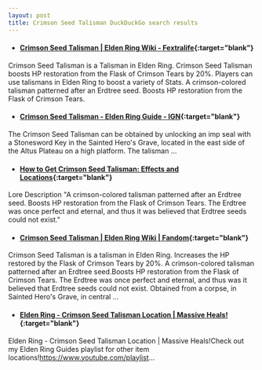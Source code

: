 ```yaml
---
layout: post
title: Crimson Seed Talisman DuckDuckGo search results
---
```

* #### [Crimson Seed Talisman | Elden Ring Wiki - Fextralife](https://eldenring.wiki.fextralife.com/Crimson+Seed+Talisman){:target="blank"}
Crimson Seed Talisman is a Talisman in Elden Ring. Crimson Seed Talisman boosts HP restoration from the Flask of Crimson Tears by 20%. Players can use talismans in Elden Ring to boost a variety of Stats. A crimson-colored talisman patterned after an Erdtree seed. Boosts HP restoration from the Flask of Crimson Tears.
* #### [Crimson Seed Talisman - Elden Ring Guide - IGN](https://www.ign.com/wikis/elden-ring/Crimson_Seed_Talisman){:target="blank"}
The Crimson Seed Talisman can be obtained by unlocking an imp seal with a Stonesword Key in the Sainted Hero's Grave, located in the east side of the Altus Plateau on a high platform. The talisman ...
* #### [How to Get Crimson Seed Talisman: Effects and Locations](https://game8.co/games/Elden-Ring/archives/369527){:target="blank"}
Lore Description "A crimson-colored talisman patterned after an Erdtree seed. Boosts HP restoration from the Flask of Crimson Tears. The Erdtree was once perfect and eternal, and thus it was believed that Erdtree seeds could not exist."
* #### [Crimson Seed Talisman | Elden Ring Wiki | Fandom](https://eldenring.fandom.com/wiki/Crimson_Seed_Talisman){:target="blank"}
Crimson Seed Talisman is a talisman in Elden Ring. Increases the HP restored by the Flask of Crimson Tears by 20%. A crimson-colored talisman patterned after an Erdtree seed.Boosts HP restoration from the Flask of Crimson Tears. The Erdtree was once perfect and eternal, and thus was it believed that Erdtree seeds could not exist. Obtained from a corpse, in Sainted Hero's Grave, in central ...
* #### [Elden Ring - Crimson Seed Talisman Location | Massive Heals!](https://www.youtube.com/watch?v=rKebZ-SunMY){:target="blank"}
Elden Ring - Crimson Seed Talisman Location | Massive Heals!Check out my Elden Ring Guides playlist for other item locations!https://www.youtube.com/playlist...
